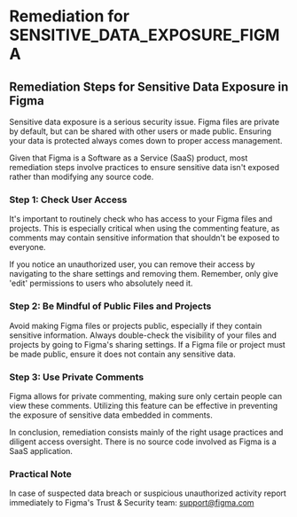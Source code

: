 # Remediation for SENSITIVE_DATA_EXPOSURE_FIGMA

## Remediation Steps for Sensitive Data Exposure in Figma

Sensitive data exposure is a serious security issue. Figma files are private by default, but can be shared with other users or made public. Ensuring your data is protected always comes down to proper access management.

Given that Figma is a Software as a Service (SaaS) product, most remediation steps involve practices to ensure sensitive data isn't exposed rather than modifying any source code.

### Step 1: Check User Access

It's important to routinely check who has access to your Figma files and projects. This is especially critical when using the commenting feature, as comments may contain sensitive information that shouldn't be exposed to everyone. 

If you notice an unauthorized user, you can remove their access by navigating to the share settings and removing them. Remember, only give 'edit' permissions to users who absolutely need it.

### Step 2: Be Mindful of Public Files and Projects

Avoid making Figma files or projects public, especially if they contain sensitive information. Always double-check the visibility of your files and projects by going to Figma's sharing settings. If a Figma file or project must be made public, ensure it does not contain any sensitive data.

### Step 3: Use Private Comments

Figma allows for private commenting, making sure only certain people can view these comments. Utilizing this feature can be effective in preventing the exposure of sensitive data embedded in comments.

In conclusion, remediation consists mainly of the right usage practices and diligent access oversight. There is no source code involved as Figma is a SaaS application.

### Practical Note

In case of suspected data breach or suspicious unauthorized activity report immediately to Figma's Trust & Security team: support@figma.com